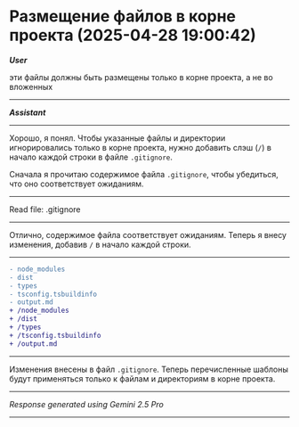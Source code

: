 <!-- Generated by SpecStory -->

# Размещение файлов в корне проекта (2025-04-28 19:00:42)

_**User**_

эти файлы должны быть размещены только в корне проекта, а не во вложенных 

---

_**Assistant**_



---

Хорошо, я понял. Чтобы указанные файлы и директории игнорировались только в корне проекта, нужно добавить слэш (`/`) в начало каждой строки в файле `.gitignore`.

Сначала я прочитаю содержимое файла `.gitignore`, чтобы убедиться, что оно соответствует ожиданиям.


---

Read file: .gitignore

---

Отлично, содержимое файла соответствует ожиданиям. Теперь я внесу изменения, добавив `/` в начало каждой строки.


---

```diff
- node_modules
- dist
- types
- tsconfig.tsbuildinfo
- output.md
+ /node_modules
+ /dist
+ /types
+ /tsconfig.tsbuildinfo
+ /output.md
```

---

Изменения внесены в файл `.gitignore`. Теперь перечисленные шаблоны будут применяться только к файлам и директориям в корне проекта.

---
*Response generated using Gemini 2.5 Pro*

---

